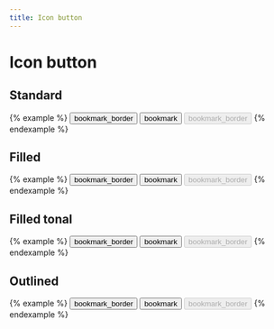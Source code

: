 ```yaml
---
title: Icon button
---
```


# Icon button

## Standard

{% example %}
<button type="button" class="icon-button">
  <span class="material-icons">bookmark_border</span>
</button>
<button type="button" class="icon-button icon-button--active">
  <span class="material-icons">bookmark</span>
</button>
<button type="button" class="icon-button" disabled>
  <span class="material-icons">bookmark_border</span>
</button>
{% endexample %}

## Filled

{% example %}
<button type="button" class="icon-button icon-button--filled">
  <span class="material-icons">bookmark_border</span>
</button>
<button type="button" class="icon-button icon-button--filled icon-button--active">
  <span class="material-icons">bookmark</span>
</button>
<button type="button" class="icon-button icon-button--filled" disabled>
  <span class="material-icons">bookmark_border</span>
</button>
{% endexample %}

## Filled tonal

{% example %}
<button type="button" class="icon-button icon-button--filled-tonal">
  <span class="material-icons">bookmark_border</span>
</button>
<button type="button" class="icon-button icon-button--filled-tonal icon-button--active">
  <span class="material-icons">bookmark</span>
</button>
<button type="button" class="icon-button icon-button--filled-tonal" disabled>
  <span class="material-icons">bookmark_border</span>
</button>
{% endexample %}

## Outlined

{% example %}
<button type="button" class="icon-button icon-button--outlined">
  <span class="material-icons">bookmark_border</span>
</button>
<button type="button" class="icon-button icon-button--outlined icon-button--active">
  <span class="material-icons">bookmark</span>
</button>
<button type="button" class="icon-button icon-button--outlined" disabled>
  <span class="material-icons">bookmark_border</span>
</button>
{% endexample %}
